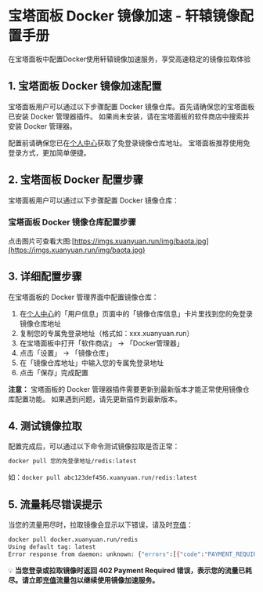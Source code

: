 # 宝塔面板 Docker 镜像加速 - 轩辕镜像配置手册

在宝塔面板中配置Docker使用轩辕镜像加速服务，享受高速稳定的镜像拉取体验

## 1. 宝塔面板 Docker 镜像加速配置

宝塔面板用户可以通过以下步骤配置 Docker 镜像仓库。首先请确保您的宝塔面板已安装 Docker 管理器插件。 如果尚未安装，请在宝塔面板的软件商店中搜索并安装 Docker 管理器。

配置前请确保您已在[个人中心](https://xuanyuan.cloud/)获取了免登录镜像仓库地址。 宝塔面板推荐使用免登录方式，更加简单便捷。

## 2. 宝塔面板 Docker 配置步骤

宝塔面板用户可以通过以下步骤配置 Docker 镜像仓库：

### 宝塔面板 Docker 镜像仓库配置步骤

点击图片可查看大图:[https://imgs.xuanyuan.run/img/baota.jpg](https://imgs.xuanyuan.run/img/baota.jpg)

## 3. 详细配置步骤

在宝塔面板的 Docker 管理界面中配置镜像仓库：

1. 在[个人中心](https://xuanyuan.cloud/)的「用户信息」页面中的「镜像仓库信息」卡片里找到您的免登录镜像仓库地址
2. 复制您的专属免登录地址（格式如：xxx.xuanyuan.run）
3. 在宝塔面板中打开「软件商店」 → 「Docker管理器」
4. 点击「设置」 → 「镜像仓库」
5. 在「镜像仓库地址」中输入您的专属免登录地址
6. 点击「保存」完成配置

**注意：** 宝塔面板的 Docker 管理器插件需要更新到最新版本才能正常使用镜像仓库配置功能。 如果遇到问题，请先更新插件到最新版本。

## 4. 测试镜像拉取

配置完成后，可以通过以下命令测试镜像拉取是否正常：

```bash
docker pull 您的免登录地址/redis:latest
```

如：`docker pull abc123def456.xuanyuan.run/redis:latest`

## 5. 流量耗尽错误提示

当您的流量用尽时，拉取镜像会显示以下错误，请及时[充值](https://xuanyuan.cloud/recharge)：

```bash
docker pull docker.xuanyuan.run/redis
Using default tag: latest
Error response from daemon: unknown: {"errors":[{"code":"PAYMENT_REQUIRED","message":"capacity has use up","detail":[{"Type":"repository","Name":"library/*","Action":"pull"}]}]}
```

💡 **当您登录或拉取镜像时返回 402 Payment Required 错误，表示您的流量已耗尽。请立即[充值](https://xuanyuan.cloud/recharge)流量包以继续使用镜像加速服务。**

